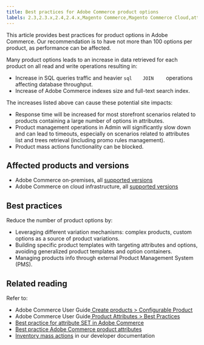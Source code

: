 ```yaml
---
title: Best practices for Adobe Commerce product options
labels: 2.3,2.3.x,2.4,2.4.x,Magento Commerce,Magento Commerce Cloud,attribute,best practices,products,Adobe Commerce,on-premise,cloud infrastructure
---
```


This article provides best practices for product options in Adobe Commerce. Our recommendation is to have not more than 100 options per product, as performance can be affected.

Many product options leads to an increase in data retrieved for each product on all read and write operations resulting in:

* Increase in SQL queries traffic and heavier    ```sql    JOIN    ```    operations affecting database throughput.
* Increase of Adobe Commerce indexes size and full-text search index.

The increases listed above can cause these potential site impacts:

* Response time will be increased for most storefront scenarios related to products containing a large number of options in attributes.
* Product management operations in Admin will significantly slow down and can lead to timeouts, especially on scenarios related to attributes list and trees retrieval (including promo rules management).
* Product mass actions functionality can be blocked.

## Affected products and versions

* Adobe Commerce on-premises, all [supported versions](https://magento.com/sites/default/files/magento-software-lifecycle-policy.pdf)  
* Adobe Commerce on cloud infrastructure, all [supported versions](https://magento.com/sites/default/files/magento-software-lifecycle-policy.pdf)

## Best practices

Reduce the number of product options by:

* Leveraging different variation mechanisms: complex products, custom options as a source of product variations.
* Building specific product templates with targeting attributes and options, avoiding generalized product templates and option containers.
* Managing products info through external Product Management System (PMS).

## Related reading

Refer to:
<ul><li title="File storage low/exhausted, specific page loads are slow">Adobe Commerce User Guide<a href="https://docs.magento.com/user-guide/catalog/product-create-configurable.html"> Create products > Configurable Product</a>
</li><li title="File storage low/exhausted, specific page loads are slow">Adobe Commerce User Guide<a href="https://docs.magento.com/user-guide/catalog/attribute-best-practices.html"> Product Attributes > Best Practices</a>
</li><li title="File storage low/exhausted, specific page loads are slow"><a href="https://support.magento.com/hc/en-us/articles/360045041092">Best practice for attribute SET in Adobe Commerce</a></li><li title="File storage low/exhausted, specific page loads are slow"><a href="https://support.magento.com/hc/en-us/articles/360048256612">Best practice Adobe Commerce product attributes</a></li><li title="File storage low/exhausted, specific page loads are slow"> <a href="https://devdocs.magento.com/guides/v2.4/rest/modules/inventory/bulk-inventory.html"> Inventory mass actions</a> in our developer documentation
</li></ul>
